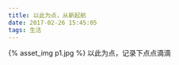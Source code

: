 ```yaml
---
title: 以此为点，从新起航
date: 2017-02-26 15:45:05
tags: 生活
---
```


{% asset_img p1.jpg %}
以此为点，记录下点点滴滴

<!-- more -->
